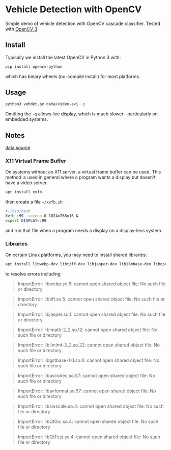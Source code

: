 # Vehicle Detection with OpenCV

Simple demo of vehicle detection with OpenCV cascade classifier.
Tested with [OpenCV 3](https://www.scivision.co/install-opencv-python-windows/)


## Install
Typically we install the latest OpenCV in Python 3 with:
```sh
pip install opencv-python
```
which has binary wheels (no-compile install) for most platforms.


## Usage

```sh
python3 vehdet.py data/video.avi -q
```

Omitting the `-q` allows live display, which is much slower--particularly on embedded systems.

## Notes

[data source](https://github.com/shaanhk/New-GithubTest)

### X11 Virtual Frame Buffer
On systems without an X11 server, a virtual frame buffer can be used.
This method is used in general where a program wants a display but doesn't have a video server.
```sh
apt install xvfb
```

then create a file `~/xvfb.sh`:
```bash
#!/bin/bash
Xvfb :99 -screen 0 1024x768x16 &
export DISPLAY=:99
```

and run that file when a program needs a display on a display-less system.

### Libraries

On certain Linux platforms, you may need to install shared libraries:
```sh
apt install libwebp-dev libtiff-dev libjasper-dev libilmbase-dev libopenexr-dev libgstreamer1.0-dev libavcodec-dev libavformat-dev libswscale-dev libqtgui4 libqt4-test
```
to resolve errors including:

> ImportError: libwebp.so.6: cannot open shared object file: No such file or directory

> ImportError: libtiff.so.5: cannot open shared object file: No such file or directory

> ImportError: libjasper.so.1: cannot open shared object file: No such file or directory

> ImportError: libImath-2_2.so.12: cannot open shared object file: No such file or directory

> ImportError: libIlmImf-2_2.so.22: cannot open shared object file: No such file or directory

> ImportError: libgstbase-1.0.so.0: cannot open shared object file: No such file or directory

> ImportError: libavcodec.so.57: cannot open shared object file: No such file or directory

> ImportError: libavformat.so.57: cannot open shared object file: No such file or directory

> ImportError: libswscale.so.4: cannot open shared object file: No such file or directory

> ImportError: libQtGui.so.4: cannot open shared object file: No such file or directory

> ImportError: libQtTest.so.4: cannot open shared object file: No such file or directory

